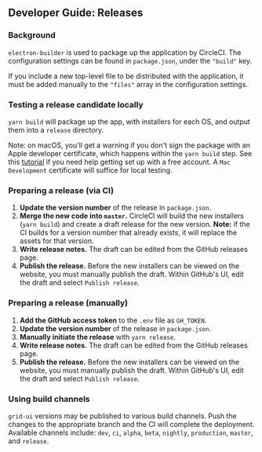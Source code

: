 ## Developer Guide: Releases

### Background

`electron-builder` is used to package up the application by CircleCI. The configuration settings can be found in `package.json`, under the `"build"` key.

If you include a new top-level file to be distributed with the application, it must be added manually to the `"files"` array in the configuration settings.

### Testing a release candidate locally

`yarn build` will package up the app, with installers for each OS, and output them into a `release` directory.

Note: on macOS, you'll get a warning if you don't sign the package with an Apple developer certificate, which happens within the `yarn build` step. See this [tutorial](https://9to5mac.com/2016/03/27/how-to-create-free-apple-developer-account-sideload-apps/) if you need help getting set up with a free account. A `Mac Development` certificate will suffice for local testing.

### Preparing a release (via CI)

1. **Update the version number** of the release in `package.json`.
1. **Merge the new code into `master`.** CircleCI will build the new installers (`yarn build`) and create a draft release for the new version. **Note:** if the CI builds for a version number that already exists, it will replace the assets for that version.
1. **Write release notes.** The draft can be edited from the GitHub releases page.
1. **Publish the release.** Before the new installers can be viewed on the website, you must manually publish the draft. Within GitHub's UI, edit the draft and select `Publish release`.

### Preparing a release (manually)

1. **Add the GitHub access token** to the `.env` file as `GH_TOKEN`.
1. **Update the version number** of the release in `package.json`.
1. **Manually initiate the release** with `yarn release`.
1. **Write release notes.** The draft can be edited from the GitHub releases page.
1. **Publish the release.** Before the new installers can be viewed on the website, you must manually publish the draft. Within GitHub's UI, edit the draft and select `Publish release`.

### Using build channels

`grid-ui` versions may be published to various build channels. Push the changes to the appropriate branch and the CI will complete the deployment. Available channels include: `dev`, `ci`, `alpha`, `beta`, `nightly`, `production`, `master`, and `release`.

